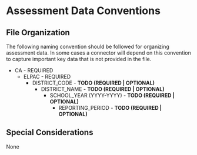 # Assessment Data Conventions

## File Organization
The following naming convention should be followed
for organizing assessment data. In some cases a connector
will depend on this convention to capture important key data that is
not provided in the file.

* CA - REQUIRED
	* ELPAC - REQUIRED
		* DISTRICT_CODE - **TODO (REQUIRED | OPTIONAL)**
			* DISTRICT_NAME - **TODO (REQUIRED | OPTIONAL)**
				* SCHOOL_YEAR (YYYY-YYYY) - **TODO (REQUIRED | OPTIONAL)**
					* REPORTING_PERIOD - **TODO (REQUIRED | OPTIONAL)**

## Special Considerations
None